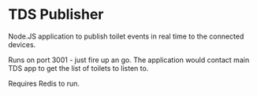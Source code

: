 # TDS Publisher

Node.JS application to publish toilet events in real time to the connected devices.

Runs on port 3001 - just fire up an go. The application would contact main TDS app to get the list of toilets to listen to.

Requires Redis to run.
